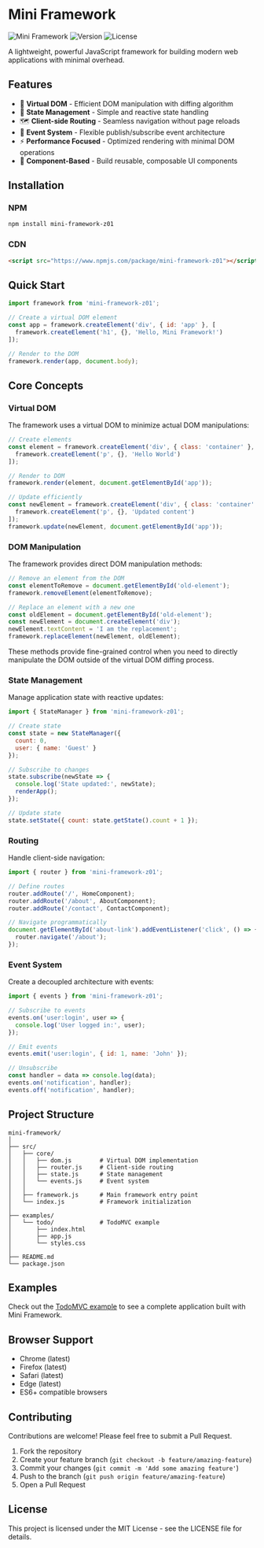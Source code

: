 # Mini Framework

![Mini Framework](https://img.shields.io/badge/Mini-Framework-blue)
![Version](https://img.shields.io/badge/version-1.2.0-green)
![License](https://img.shields.io/badge/license-MIT-orange)

A lightweight, powerful JavaScript framework for building modern web applications with minimal overhead.

## Features

- 🚀 **Virtual DOM** - Efficient DOM manipulation with diffing algorithm
- 🔄 **State Management** - Simple and reactive state handling
- 🗺️ **Client-side Routing** - Seamless navigation without page reloads
- 📡 **Event System** - Flexible publish/subscribe event architecture
- ⚡ **Performance Focused** - Optimized rendering with minimal DOM operations
- 🧩 **Component-Based** - Build reusable, composable UI components

## Installation

### NPM

```bash
npm install mini-framework-z01
```

### CDN

```html
<script src="https://www.npmjs.com/package/mini-framework-z01"></script>
```

## Quick Start

```javascript
import framework from 'mini-framework-z01';

// Create a virtual DOM element
const app = framework.createElement('div', { id: 'app' }, [
  framework.createElement('h1', {}, 'Hello, Mini Framework!')
]);

// Render to the DOM
framework.render(app, document.body);
```

## Core Concepts

### Virtual DOM

The framework uses a virtual DOM to minimize actual DOM manipulations:

```javascript
// Create elements
const element = framework.createElement('div', { class: 'container' }, [
  framework.createElement('p', {}, 'Hello World')
]);

// Render to DOM
framework.render(element, document.getElementById('app'));

// Update efficiently
const newElement = framework.createElement('div', { class: 'container' }, [
  framework.createElement('p', {}, 'Updated content')
]);
framework.update(newElement, document.getElementById('app'));
```

### DOM Manipulation

The framework provides direct DOM manipulation methods:

```javascript
// Remove an element from the DOM
const elementToRemove = document.getElementById('old-element');
framework.removeElement(elementToRemove);

// Replace an element with a new one
const oldElement = document.getElementById('old-element');
const newElement = document.createElement('div');
newElement.textContent = 'I am the replacement';
framework.replaceElement(newElement, oldElement);
```

These methods provide fine-grained control when you need to directly manipulate the DOM outside of the virtual DOM diffing process.

### State Management

Manage application state with reactive updates:

```javascript
import { StateManager } from 'mini-framework-z01';

// Create state
const state = new StateManager({
  count: 0,
  user: { name: 'Guest' }
});

// Subscribe to changes
state.subscribe(newState => {
  console.log('State updated:', newState);
  renderApp();
});

// Update state
state.setState({ count: state.getState().count + 1 });
```

### Routing

Handle client-side navigation:

```javascript
import { router } from 'mini-framework-z01';

// Define routes
router.addRoute('/', HomeComponent);
router.addRoute('/about', AboutComponent);
router.addRoute('/contact', ContactComponent);

// Navigate programmatically
document.getElementById('about-link').addEventListener('click', () => {
  router.navigate('/about');
});
```

### Event System

Create a decoupled architecture with events:

```javascript
import { events } from 'mini-framework-z01';

// Subscribe to events
events.on('user:login', user => {
  console.log('User logged in:', user);
});

// Emit events
events.emit('user:login', { id: 1, name: 'John' });

// Unsubscribe
const handler = data => console.log(data);
events.on('notification', handler);
events.off('notification', handler);
```

## Project Structure

```
mini-framework/
│
├── src/
│   ├── core/
│   │   ├── dom.js        # Virtual DOM implementation
│   │   ├── router.js     # Client-side routing
│   │   ├── state.js      # State management
│   │   └── events.js     # Event system
│   │
│   ├── framework.js      # Main framework entry point
│   └── index.js          # Framework initialization
│
├── examples/
│   └── todo/             # TodoMVC example
│       ├── index.html
│       ├── app.js
│       └── styles.css
│
├── README.md
└── package.json
```

## Examples

Check out the [TodoMVC example](/examples/todo) to see a complete application built with Mini Framework.

## Browser Support

- Chrome (latest)
- Firefox (latest)
- Safari (latest)
- Edge (latest)
- ES6+ compatible browsers

## Contributing

Contributions are welcome! Please feel free to submit a Pull Request.

1. Fork the repository
2. Create your feature branch (`git checkout -b feature/amazing-feature`)
3. Commit your changes (`git commit -m 'Add some amazing feature'`)
4. Push to the branch (`git push origin feature/amazing-feature`)
5. Open a Pull Request

## License

This project is licensed under the MIT License - see the LICENSE file for details.
